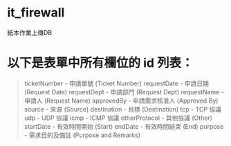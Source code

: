 # it_firewall
紙本作業上傳DB
# 以下是表單中所有欄位的 id 列表：
> ticketNumber - 申請單號 (Ticket Number)
requestDate - 申請日期 (Request Date)
requestDept - 申請部門 (Request Dept)
requestName - 申請人 (Request Name)
approvedBy - 申請需求核准人 (Approved By)
source - 來源 (Source)
destination - 目標 (Destination)
tcp - TCP 協議
udp - UDP 協議
icmp - ICMP 協議
otherProtocol - 其他協議 (Other)
startDate - 有效時間開始 (Start)
endDate - 有效時間結束 (End)
purpose - 需求目的及備註 (Purpose and Remarks)
